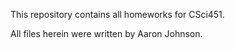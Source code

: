 This repository contains all homeworks for CSci451.

All files herein were written by Aaron Johnson.
